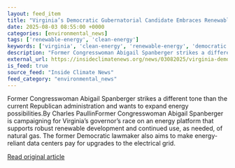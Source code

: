 ```yaml
---
layout: feed_item
title: "Virginia’s Democratic Gubernatorial Candidate Embraces Renewables, Natural Gas and Community Planning for Data Centers"
date: 2025-08-03 08:55:00 +0000
categories: [environmental_news]
tags: ['renewable-energy', 'clean-energy']
keywords: ['virginia', 'clean-energy', 'renewable-energy', 'democratic', 'gubernatorial']
description: "Former Congresswoman Abigail Spanberger strikes a different tone than the current Republican administration and wants to expand energy possibilities"
external_url: https://insideclimatenews.org/news/03082025/virginia-democratic-gubernatorial-candidate-abigail-spanberger/
is_feed: true
source_feed: "Inside Climate News"
feed_category: "environmental_news"
---
```


Former Congresswoman Abigail Spanberger strikes a different tone than the current Republican administration and wants to expand energy possibilities.By Charles PaullinFormer Congresswoman Abigail Spanberger is campaigning for Virginia’s governor’s race on an energy platform that supports robust renewable development and continued use, as needed, of natural gas. The former Democratic lawmaker also aims to make energy-reliant data centers pay for upgrades to the electrical grid.&nbsp;

[Read original article](https://insideclimatenews.org/news/03082025/virginia-democratic-gubernatorial-candidate-abigail-spanberger/)
